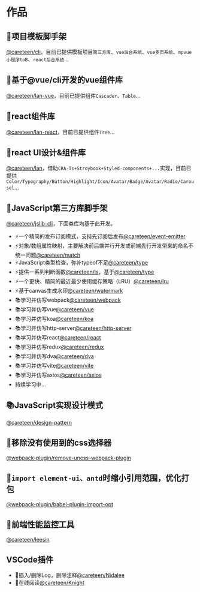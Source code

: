 # 作品

## 🚀项目模板脚手架

[@careteen/cli](https://github.com/careteenL/cli)，目前已提供模板项目`第三方库`、`vue后台系统`、`vue多页系统`、`mpvue小程序toB`、`react后台系统`...

## 💄基于@vue/cli开发的vue组件库

[@careteen/lan-vue](https://github.com/careteenL/lan-vue)，目前已提供组件`Cascader`、`Table`...

## 💄react组件库

[@careteen/lan-react](https://github.com/careteenL/lan-react)，目前已提供组件`Tree`...
## 💄react UI设计&组件库

[@careteen/lan](https://github.com/careteenL/lan)，借助`CRA-Ts+Stroybook+Styled-components+...`实现，目前已提供`Color/Typography/Button/Highlight/Icon/Avatar/Badge/Avatar/Radio/Carousel`...

## 🚀JavaScript第三方库脚手架

[@careteen/jslib-cli](https://github.com/careteenL/jslib-cli)，下面类库均基于此开发。

- ⚡️一个精简的发布订阅模式，支持先订阅后发布[@careteen/event-emitter](https://github.com/careteenL/event-emitter)
- ⚡️对象/数组属性映射，主要解决前后端并行开发或前端先行开发带来的命名不统一问题[@careteen/match](https://github.com/careteenL/match)
- ⚡️JavaScript类型检查，弥补typeof不足[@careteen/type](https://github.com/careteenL/type)
- ⚡️提供一系列判断函数[@careteen/is](https://github.com/careteenL/is)，基于[@careteen/type](https://github.com/careteenL/type)
- ⚡️一个更快、精简的最近最少使用缓存策略（LRU）[@careteen/lru](https://github.com/careteenL/lru)
- ⚡️基于canvas生成水印[@careteen/watermark](https://github.com/careteenL/watermark)
- 📚学习并仿写webpack[@careteen/webpack](https://github.com/careteenL/webpack)
- 📚学习并仿写vue[@careteen/vue](https://github.com/careteenL/vue)
- 📚学习并仿写koa[@careteen/koa](https://github.com/careteenL/koa)
- 📚学习并仿写http-server[@careteen/http-server](https://github.com/careteenL/http-server)
- 📚学习并仿写react[@careteen/react](https://github.com/careteenL/react)
- 📚学习并仿写redux[@careteen/redux](https://github.com/careteenL/redux)
- 📚学习并仿写dva[@careteen/dva](https://github.com/careteenL/dva)
- 📚学习并仿写vite[@careteen/vite](https://github.com/careteenL/vite)
- 📚学习并仿写axios[@careteen/axios](https://github.com/careteenL/axios)
- 持续学习中...

## 📚JavaScript实现设计模式

[@careteen/design-pattern](https://github.com/careteenL/design-pattern)
## 🔨移除没有使用到的css选择器

[@webpack-plugin/remove-uncss-webpack-plugin](https://github.com/careteenL/remove-uncss-webpack-plugin)
## 🔨`import element-ui、antd`时缩小引用范围，优化打包

[@webpack-plugin/babel-plugin-import-opt](https://github.com/careteenL/babel-plugin-import-opt)

## 🚀前端性能监控工具

[@careteen/leesin](https://github.com/careteenL/leeSin)

## VSCode插件
  - 🔨插入/删除Log，删除注释[@careteen/Nidalee](https://github.com/careteenL/vscode-extension-nidalee)
  - 🔨在线阅读[@careteen/Knight](https://github.com/careteenL/vscode-extension-knight)